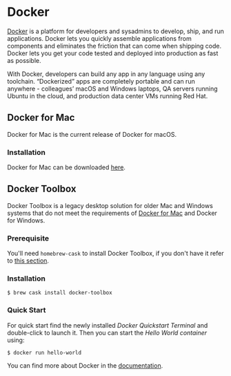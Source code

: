 # Docker

[Docker](https://docs.docker.com) is a platform for developers and sysadmins to develop, ship, and run applications. Docker lets you quickly assemble applications from components and eliminates the friction that can come when shipping code. Docker lets you get your code tested and deployed into production as fast as possible.

With Docker, developers can build any app in any language using any toolchain. “Dockerized” apps are completely portable and can run anywhere - colleagues’ macOS and Windows laptops, QA servers running Ubuntu in the cloud, and production data center VMs running Red Hat.

## Docker for Mac

Docker for Mac is the current release of Docker for macOS.

### Installation

Docker for Mac can be downloaded [here](https://docs.docker.com/docker-for-mac/install/).

## Docker Toolbox

Docker Toolbox is a legacy desktop solution for older Mac and Windows systems that do not meet the requirements of [Docker for Mac](https://docs.docker.com/docker-for-mac/) and Docker for Windows.

### Prerequisite

You'll need `homebrew-cask` to install Docker Toolbox, if you don't have it refer to [this section](/mac-setup/Homebrew/Cask.html).

### Installation

    $ brew cask install docker-toolbox

### Quick Start

For quick start find the newly installed _Docker Quickstart Terminal_ and double-click to launch it. Then you can start the _Hello World container_ using:

    $ docker run hello-world

You can find more about Docker in the [documentation](https://docs.docker.com/).

